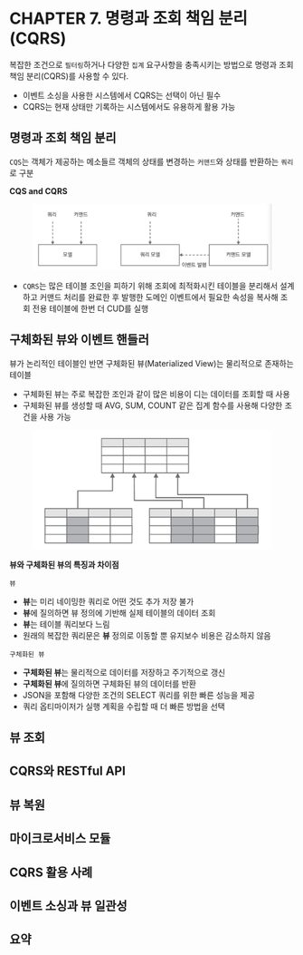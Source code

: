 # CHAPTER 7. 명령과 조회 책임 분리(CQRS)

복잡한 조건으로 `필터링`하거나 다양한 `집계` 요구사항을 충족시키는 방법으로 명령과 조회 책임 분리(CQRS)를 사용할 수 있다.
- 이벤트 소싱을 사용한 시스템에서 CQRS는 선택이 아닌 필수
- CQRS는 현재 상태만 기록하는 시스템에서도 유용하게 활용 가능

## 명령과 조회 책임 분리

`CQS`는 객체가 제공하는 메소들르 객체의 상태를 변경하는 `커맨드`와 상태를 반환하는 `쿼리`로 구분

**CQS and CQRS**

<figure><img src="../../.gitbook/assets/microservices-eventsourcing/7-1.png" alt=""><figcaption></figcaption></figure>

- `CQRS`는 많은 테이블 조인을 피하기 위해 조회에 최적화시킨 테이블을 분리해서 설계하고 커맨드 처리를 완료한 후 발행한 도메인 이벤트에서 필요한 속성을 복사해 조회 전용 테이블에 한번 더 CUD를 실행

## 구체화된 뷰와 이벤트 핸들러

뷰가 논리적인 테이블인 반면 구체화된 뷰(Materialized View)는 물리적으로 존재하는 테이블
- 구체화된 뷰는 주로 복잡한 조인과 같이 많은 비용이 디는 데이터를 조회할 때 사용
- 구체화된 뷰를 생성할 때 AVG, SUM, COUNT 같은 집계 함수를 사용해 다양한 조건을 사용 가능

<figure><img src="../../.gitbook/assets/microservices-eventsourcing/7-3.png" alt=""><figcaption></figcaption></figure>

**뷰와 구체화된 뷰의 특징과 차이점**

`뷰`
- **뷰**는 미리 네이밍한 쿼리로 어떤 것도 추가 저장 불가
- **뷰**에 질의하면 뷰 정의에 기반해 실제 테이블의 데이터 조회
- **뷰**는 테이블 쿼리보다 느림
- 원래의 복잡한 쿼리문은 **뷰** 정의로 이동할 뿐 유지보수 비용은 감소하지 않음

`구체화된 뷰`
- **구체화된 뷰**는 물리적으로 데이터를 저장하고 주기적으로 갱신
- **구체화된 뷰**에 질의하면 구체화된 뷰의 데이터를 반환
- JSON을 포함해 다양한 조건의 SELECT 쿼리를 위한 빠른 성능을 제공
- 쿼리 옵티마이저가 실행 계획을 수립할 때 더 빠른 방법을 선택


## 뷰 조회

## CQRS와 RESTful API

## 뷰 복원

## 마이크로서비스 모듈

## CQRS 활용 사례

## 이벤트 소싱과 뷰 일관성

## 요약
